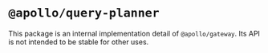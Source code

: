 # `@apollo/query-planner`

This package is an internal implementation detail of `@apollo/gateway`. Its API is not intended to be stable for other uses.
